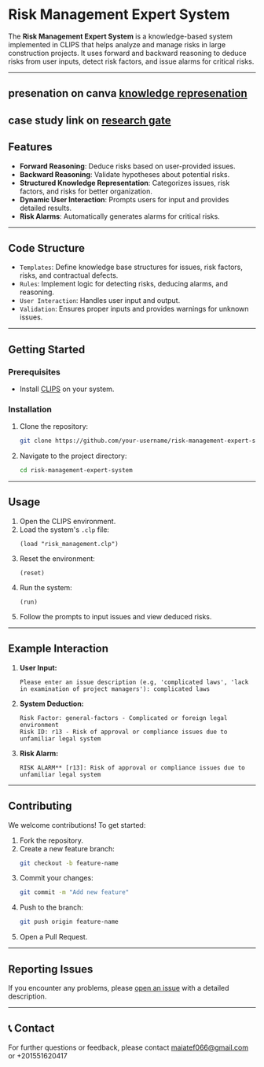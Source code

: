 # Risk Management Expert System

The **Risk Management Expert System** is a knowledge-based system implemented in CLIPS that helps analyze and manage risks in large construction projects. It uses forward and backward reasoning to deduce risks from user inputs, detect risk factors, and issue alarms for critical risks.

---
## presenation on canva [knowledge represenation](https://www.canva.com/design/DAGlvo3rf2Y/WLl-Nw1YzBZ9ovM-adI4BA/edit?utm_content=DAGlvo3rf2Y&utm_campaign=designshare&utm_medium=link2&utm_source=sharebutton)
## case study link on [research gate](https://www.researchgate.net/publication/220605542_An_Experimental_Comparison_of_Knowledge_Representation_Schemes) 
##  Features

- **Forward Reasoning**: Deduce risks based on user-provided issues.
- **Backward Reasoning**: Validate hypotheses about potential risks.
- **Structured Knowledge Representation**: Categorizes issues, risk factors, and risks for better organization.
- **Dynamic User Interaction**: Prompts users for input and provides detailed results.
- **Risk Alarms**: Automatically generates alarms for critical risks.

---

## Code Structure

- `Templates`: Define knowledge base structures for issues, risk factors, risks, and contractual defects.
- `Rules`: Implement logic for detecting risks, deducing alarms, and reasoning.
- `User Interaction`: Handles user input and output.
- `Validation`: Ensures proper inputs and provides warnings for unknown issues.

---

## Getting Started

### Prerequisites

- Install [CLIPS](https://www.clipsrules.net/) on your system.

### Installation

1. Clone the repository:
   ```bash
   git clone https://github.com/your-username/risk-management-expert-system.git
   ```
2. Navigate to the project directory:
   ```bash
   cd risk-management-expert-system
   ```

---

##  Usage

1. Open the CLIPS environment.
2. Load the system's `.clp` file:
   ```clips
   (load "risk_management.clp")
   ```
3. Reset the environment:
   ```clips
   (reset)
   ```
4. Run the system:
   ```clips
   (run)
   ```
5. Follow the prompts to input issues and view deduced risks.

---

##  Example Interaction

1. **User Input:**
   ```
   Please enter an issue description (e.g, 'complicated laws', 'lack in examination of project managers'): complicated laws
   ```
2. **System Deduction:**
   ```
   Risk Factor: general-factors - Complicated or foreign legal environment
   Risk ID: r13 - Risk of approval or compliance issues due to unfamiliar legal system
   ```
3. **Risk Alarm:**
   ```
   RISK ALARM** [r13]: Risk of approval or compliance issues due to unfamiliar legal system
   ```

---

## Contributing

We welcome contributions! To get started:

1. Fork the repository.
2. Create a new feature branch:
   ```bash
   git checkout -b feature-name
   ```
3. Commit your changes:
   ```bash
   git commit -m "Add new feature"
   ```
4. Push to the branch:
   ```bash
   git push origin feature-name
   ```
5. Open a Pull Request.

---

## Reporting Issues

If you encounter any problems, please [open an issue]([https://github.com/your-username/risk-management-expert-system/issues](https://github.com/meiatef066/An-Experimental-Comparison-of-Knowledge-Representation-Schemes)) with a detailed description.

---

## 📞 Contact
For further questions or feedback, please contact [maiatef066@gmail.com](maiatef066@gmail.com) or +201551620417 
